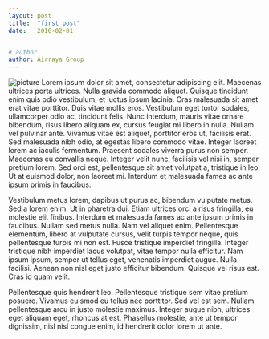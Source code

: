 ```yaml
---
layout: post
title:  "first post"
date:   2016-02-01


# author
author: Airraya Group
---
```

![picture](https://placehold.it/250x150)
Lorem ipsum dolor sit amet, consectetur adipiscing elit. Maecenas ultrices porta ultrices. Nulla gravida commodo aliquet. Quisque tincidunt enim quis odio vestibulum, et luctus ipsum lacinia. Cras malesuada sit amet erat vitae porttitor. Duis vitae mollis eros. Vestibulum eget tortor sodales, ullamcorper odio ac, tincidunt felis. Nunc interdum, mauris vitae ornare bibendum, risus libero aliquam ex, cursus feugiat mi libero in nulla. Nullam vel pulvinar ante. Vivamus vitae est aliquet, porttitor eros ut, facilisis erat. Sed malesuada nibh odio, at egestas libero commodo vitae. Integer laoreet lorem ac iaculis fermentum.
Praesent sodales viverra purus non semper. Maecenas eu convallis neque. Integer velit nunc, facilisis vel nisi in, semper pretium lorem. <!-- more -->
Sed orci est, pellentesque sit amet volutpat a, tristique in leo. Ut at euismod dolor, non laoreet mi. Interdum et malesuada fames ac ante ipsum primis in faucibus.

Vestibulum metus lorem, dapibus ut purus ac, bibendum vulputate metus. Sed a lorem enim. Ut in pharetra dui.
Etiam ultrices orci a risus fringilla, eu molestie elit finibus. Interdum et malesuada fames ac ante ipsum primis in faucibus. Nullam sed metus nulla. Nam vel aliquet enim. Pellentesque elementum, libero at vulputate cursus, velit turpis tempor neque, quis pellentesque turpis mi non est. Fusce tristique imperdiet fringilla. Integer tristique nibh imperdiet lacus volutpat, vitae tempor nulla efficitur. Nam ipsum ipsum, semper ut tellus eget, venenatis imperdiet augue. Nulla facilisi. Aenean non nisl eget justo efficitur bibendum. Quisque vel risus est. Cras id quam velit.

Pellentesque quis hendrerit leo. Pellentesque tristique sem vitae pretium posuere. Vivamus euismod eu tellus nec porttitor. Sed vel est sem. Nullam pellentesque arcu in justo molestie maximus. Integer augue nibh, ultrices eget aliquam eget, rhoncus at est. Phasellus molestie, ante ut tempor dignissim, nisl nisl congue enim, id hendrerit dolor lorem ut ante.
